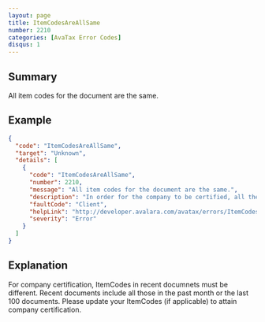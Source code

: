 ```yaml
---
layout: page
title: ItemCodesAreAllSame
number: 2210
categories: [AvaTax Error Codes]
disqus: 1
---
```


## Summary

All item codes for the document are the same.

## Example

```json
{
  "code": "ItemCodesAreAllSame",
  "target": "Unknown",
  "details": [
    {
      "code": "ItemCodesAreAllSame",
      "number": 2210,
      "message": "All item codes for the document are the same.",
      "description": "In order for the company to be certified, all the ItemCodes for documents cannot be the same, in the past month or among the last 100 documents.",
      "faultCode": "Client",
      "helpLink": "http://developer.avalara.com/avatax/errors/ItemCodesAreAllSame",
      "severity": "Error"
    }
  ]
}
```

## Explanation

For company certification, ItemCodes in recent documnets must be different. Recent documents include all those in the past month or the last 100 documents. Please update your ItemCodes (if applicable) to attain company certification. 
